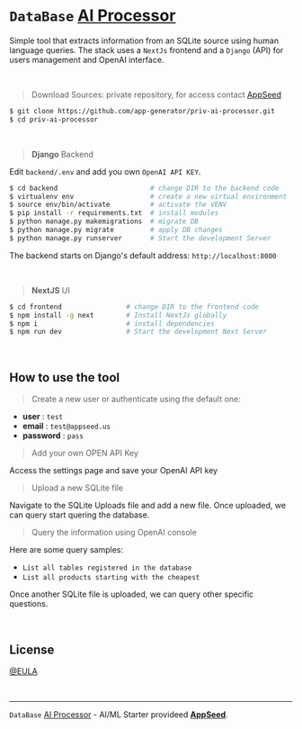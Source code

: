 # `DataBase` [AI Processor](https://github.com/app-generator/ai-processor)

Simple tool that extracts information from an SQLite source using human language queries. The stack uses a `NextJs` frontend and a `Django` (API) for users management and OpenAI interface.  

<br />

> Download Sources: private repository, for access contact [AppSeed](https://appseed.us/) 

```bash
$ git clone https://github.com/app-generator/priv-ai-processor.git
$ cd priv-ai-processor 
```

<br />

> **Django** Backend

Edit `backend/.env` and add you own `OpenAI API KEY`. 

```bash
$ cd backend                       # change DIR to the backend code 
$ virtualenv env                   # create a new virtual environment  
$ source env/bin/activate          # activate the VENV
$ pip install -r requirements.txt  # install modules 
$ python manage.py makemigrations  # migrate DB
$ python manage.py migrate         # apply DB changes 
$ python manage.py runserver       # Start the development Server 
```

The backend starts on Django's default address: `http://localhost:8000`

<br />

> **NextJS** UI 

```bash
$ cd frontend                # change DIR to the frontend code  
$ npm install -g next        # Install NextJs globally
$ npm i                      # install dependencies
$ npm run dev                # Start the development Next Server
```

<br />

## How to use the tool

> Create a new user or authenticate using the default one:

- **user**     : `test`
- **email**    : `test@appseed.us`
- **password** : `pass`

> Add your own OPEN API Key 

Access the settings page and save your OpenAI API key 

> Upload a new SQLite file 

Navigate to the SQLite Uploads file and add a new file. Once uploaded, we can query start quering the database. 

> Query the information using OpenAI console

Here are some query samples: 

- `List all tables registered in the database`
- `List all products starting with the cheapest`

Once another SQLite file is uploaded, we can query other specific questions. 

<br />

## License

[@EULA](https://github.com/app-generator/license-eula)

<br />

---
`DataBase` [AI Processor](https://github.com/app-generator/ai-processor) - AI/ML Starter provideed **[AppSeed](https://appseed.us)**.
